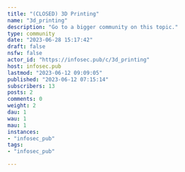 ```yaml
---
title: "(CLOSED) 3D Printing" 
name: "3d_printing"
description: "Go to a bigger community on this topic."
type: community
date: "2023-06-28 15:17:42"
draft: false
nsfw: false
actor_id: "https://infosec.pub/c/3d_printing"
host: infosec.pub
lastmod: "2023-06-12 09:09:05"
published: "2023-06-12 07:15:14"
subscribers: 13
posts: 2
comments: 0
weight: 2
dau: 1
wau: 1
mau: 1
instances:
- "infosec_pub"
tags: 
- "infosec_pub"

---
```

